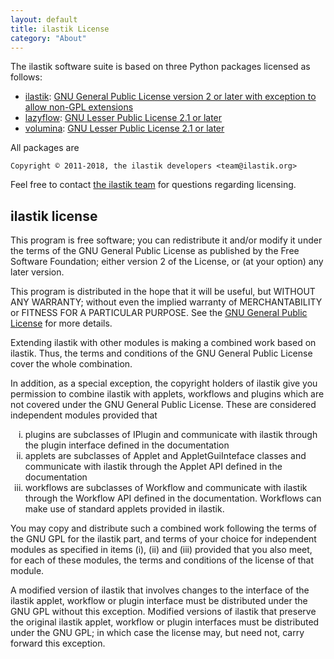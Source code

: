 ```yaml
---
layout: default
title: ilastik License
category: "About"
---
```


The ilastik software suite is based on three Python packages licensed as follows:

* [ilastik](http://github.com/ilastik/ilastik): [GNU General Public License version 2 or later with exception to allow non-GPL extensions](#ilastik-license)
* [lazyflow](http://github.com/ilastik/lazyflow): [GNU Lesser Public License 2.1 or later](https://www.gnu.org/licenses/lgpl-2.1.html)
* [volumina](http://github.com/ilastik/volumina): [GNU Lesser Public License 2.1 or later](https://www.gnu.org/licenses/lgpl-2.1.html)

All packages are

`Copyright © 2011-2018, the ilastik developers <team@ilastik.org>`

Feel free to contact [the ilastik team](mailto:team@ilastik.org) for questions regarding licensing.

## ilastik license

This program is free software; you can redistribute it and/or
modify it under the terms of the GNU General Public License
as published by the Free Software Foundation; either version 2
of the License, or (at your option) any later version.

This program is distributed in the hope that it will be useful,
but WITHOUT ANY WARRANTY; without even the implied warranty of
MERCHANTABILITY or FITNESS FOR A PARTICULAR PURPOSE. See the
[GNU General Public License](https://www.gnu.org/licenses/old-licenses/gpl-2.0.html) for more details.


Extending ilastik with other modules is making a combined work based
on ilastik. Thus, the terms and conditions of the GNU General Public
License cover the whole combination.

In addition, as a special exception, the copyright holders of ilastik
give you permission to combine ilastik with applets, workflows and
plugins which are not covered under the GNU General Public License.
These are considered independent modules provided that

<ol type="i">
<li> plugins are subclasses of IPlugin and communicate with ilastik
  through the plugin interface defined in the documentation
  </li>
<li> applets are subclasses of Applet and AppletGuiInteface classes
  and communicate with ilastik through the Applet API defined in
  the documentation</li>
<li>workflows are subclasses of Workflow and communicate with
  ilastik through the Workflow API defined in the documentation.
  Workflows can make use of standard applets provided in ilastik.</li>
</ol>

You may copy and distribute such a combined work following the
terms of the GNU GPL for the ilastik part, and terms of your
choice for independent modules as specified in items (i), (ii)
and (iii) provided that you also meet, for each of these
modules, the terms and conditions of the license of that module.

A modified version of ilastik that involves changes to the
interface of the ilastik applet, workflow or plugin interface must
be distributed under the GNU GPL without this exception. Modified
versions of ilastik that preserve the original ilastik applet,
workflow or plugin interfaces must be distributed under the GNU
GPL; in which case the license may, but need not, carry forward
this exception.

